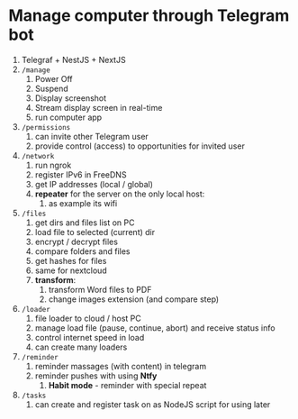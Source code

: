 # Manage computer through Telegram bot

1. Telegraf + NestJS + NextJS
2. `/manage`
   1. Power Off
   2. Suspend
   3. Display screenshot 
   4. Stream display screen in real-time
   5. run computer app
3. `/permissions`
   1. can invite other Telegram user 
   2. provide control (access) to opportunities for invited user
4. `/network`
   1. run ngrok 
   2. register IPv6 in FreeDNS
   3. get IP addresses (local / global)
   4. **repeater** for the server on the only local host:
      1. as example its wifi
5. `/files`
   1. get dirs and files list on PC
   2. load file to selected (current) dir 
   3. encrypt / decrypt files
   4. compare folders and files
   5. get hashes for files
   6. same for nextcloud
   7. **transform**: 
      1. transform Word files to PDF
      2. change images extension (and compare step)
6. `/loader`
   1. file loader to cloud / host PC
   2. manage load file (pause, continue, abort) and receive status info
   3. control internet speed in load
   4. can create many loaders 
7. `/reminder`
   1. reminder massages (with content) in telegram
   2. reminder pushes with using **Ntfy**
      1. **Habit mode** - reminder with special repeat
8. `/tasks`
   1. can create and register task on as NodeJS script for using later